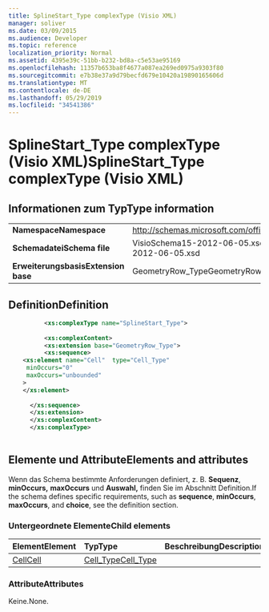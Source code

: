 ```yaml
---
title: SplineStart_Type complexType (Visio XML)
manager: soliver
ms.date: 03/09/2015
ms.audience: Developer
ms.topic: reference
localization_priority: Normal
ms.assetid: 4395e39c-51bb-b232-bd8a-c5e53ae95169
ms.openlocfilehash: 11357b653ba8f4677a087ea269ed0975a9303f80
ms.sourcegitcommit: e7b38e37a9d79becfd679e10420a19890165606d
ms.translationtype: MT
ms.contentlocale: de-DE
ms.lasthandoff: 05/29/2019
ms.locfileid: "34541386"
---
```

# <a name="splinestart_type-complextype-visio-xml"></a><span data-ttu-id="54af2-102">SplineStart_Type complexType (Visio XML)</span><span class="sxs-lookup"><span data-stu-id="54af2-102">SplineStart_Type complexType (Visio XML)</span></span>

## <a name="type-information"></a><span data-ttu-id="54af2-103">Informationen zum Typ</span><span class="sxs-lookup"><span data-stu-id="54af2-103">Type information</span></span>

|||
|:-----|:-----|
|<span data-ttu-id="54af2-104">**Namespace**</span><span class="sxs-lookup"><span data-stu-id="54af2-104">**Namespace**</span></span> <br/> |http://schemas.microsoft.com/office/visio/2011/1/core  <br/> |
|<span data-ttu-id="54af2-105">**Schemadatei**</span><span class="sxs-lookup"><span data-stu-id="54af2-105">**Schema file**</span></span> <br/> |<span data-ttu-id="54af2-106">VisioSchema15-2012-06-05.xsd</span><span class="sxs-lookup"><span data-stu-id="54af2-106">VisioSchema15-2012-06-05.xsd</span></span>  <br/> |
|<span data-ttu-id="54af2-107">**Erweiterungsbasis**</span><span class="sxs-lookup"><span data-stu-id="54af2-107">**Extension base**</span></span> <br/> |<span data-ttu-id="54af2-108">GeometryRow_Type</span><span class="sxs-lookup"><span data-stu-id="54af2-108">GeometryRow_Type</span></span>  <br/> |
   
## <a name="definition"></a><span data-ttu-id="54af2-109">Definition</span><span class="sxs-lookup"><span data-stu-id="54af2-109">Definition</span></span>

```XML
          <xs:complexType name="SplineStart_Type">
          
          <xs:complexContent>
          <xs:extension base="GeometryRow_Type">
          <xs:sequence>
    <xs:element name="Cell"  type="Cell_Type"
     minOccurs="0"
     maxOccurs="unbounded"
    >
    </xs:element>
    
      </xs:sequence>
      </xs:extension>
      </xs:complexContent>
      </xs:complexType>
      
```

## <a name="elements-and-attributes"></a><span data-ttu-id="54af2-110">Elemente und Attribute</span><span class="sxs-lookup"><span data-stu-id="54af2-110">Elements and attributes</span></span>

<span data-ttu-id="54af2-111">Wenn das Schema bestimmte Anforderungen definiert, z. B. **Sequenz**, **minOccurs,** **maxOccurs** und **Auswahl,** finden Sie im Abschnitt Definition.</span><span class="sxs-lookup"><span data-stu-id="54af2-111">If the schema defines specific requirements, such as **sequence**, **minOccurs**, **maxOccurs**, and **choice**, see the definition section.</span></span> 
  
### <a name="child-elements"></a><span data-ttu-id="54af2-112">Untergeordnete Elemente</span><span class="sxs-lookup"><span data-stu-id="54af2-112">Child elements</span></span>

|<span data-ttu-id="54af2-113">**Element**</span><span class="sxs-lookup"><span data-stu-id="54af2-113">**Element**</span></span>|<span data-ttu-id="54af2-114">**Typ**</span><span class="sxs-lookup"><span data-stu-id="54af2-114">**Type**</span></span>|<span data-ttu-id="54af2-115">**Beschreibung**</span><span class="sxs-lookup"><span data-stu-id="54af2-115">**Description**</span></span>|
|:-----|:-----|:-----|
|[<span data-ttu-id="54af2-116">Cell</span><span class="sxs-lookup"><span data-stu-id="54af2-116">Cell</span></span>](cell-element-splinestart-rowvisio-xml.md) <br/> |[<span data-ttu-id="54af2-117">Cell_Type</span><span class="sxs-lookup"><span data-stu-id="54af2-117">Cell_Type</span></span>](cell_type-complextypevisio-xml.md) <br/> ||
   
### <a name="attributes"></a><span data-ttu-id="54af2-118">Attribute</span><span class="sxs-lookup"><span data-stu-id="54af2-118">Attributes</span></span>

<span data-ttu-id="54af2-119">Keine.</span><span class="sxs-lookup"><span data-stu-id="54af2-119">None.</span></span>
  

